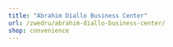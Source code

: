 ```yaml
---
title: "Abrahim Diallo Business Center"
url: /zwedru/abrahim-diallo-business-center/
shop: convenience
---
```

